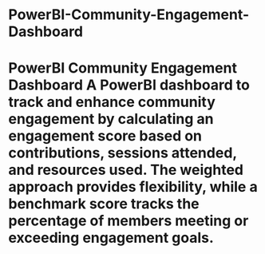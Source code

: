 # PowerBI-Community-Engagement-Dashboard
# PowerBI Community Engagement Dashboard  A PowerBI dashboard to track and enhance community engagement by calculating an engagement score based on contributions, sessions attended, and resources used. The weighted approach provides flexibility, while a benchmark score tracks the percentage of members meeting or exceeding engagement goals.
